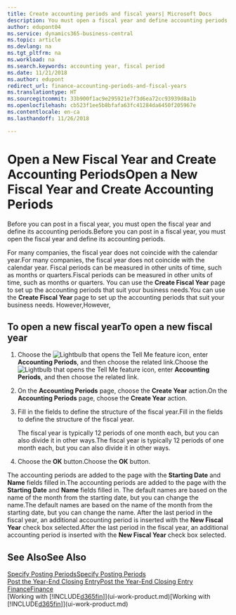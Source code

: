 ```yaml
---
title: Create accounting periods and fiscal years| Microsoft Docs
description: You must open a fiscal year and define accounting periods, before you can post in a fiscal year.
author: edupont04
ms.service: dynamics365-business-central
ms.topic: article
ms.devlang: na
ms.tgt_pltfrm: na
ms.workload: na
ms.search.keywords: accounting year, fiscal period
ms.date: 11/21/2018
ms.author: edupont
redirect_url: finance-accounting-periods-and-fiscal-years
ms.translationtype: HT
ms.sourcegitcommit: 33b900f1ac9e295921e7f3d6ea72cc93939d8a1b
ms.openlocfilehash: cb523f1ee5b8bfafa63fc41284da6450f205967e
ms.contentlocale: en-ca
ms.lasthandoff: 11/26/2018

---
```

# <a name="open-a-new-fiscal-year-and-create-accounting-periods"></a><span data-ttu-id="ef37b-103">Open a New Fiscal Year and Create Accounting Periods</span><span class="sxs-lookup"><span data-stu-id="ef37b-103">Open a New Fiscal Year and Create Accounting Periods</span></span>
<span data-ttu-id="ef37b-104">Before you can post in a fiscal year, you must open the fiscal year and define its accounting periods.</span><span class="sxs-lookup"><span data-stu-id="ef37b-104">Before you can post in a fiscal year, you must open the fiscal year and define its accounting periods.</span></span>  

<span data-ttu-id="ef37b-105">For many companies, the fiscal year does not coincide with the calendar year.</span><span class="sxs-lookup"><span data-stu-id="ef37b-105">For many companies, the fiscal year does not coincide with the calendar year.</span></span> <span data-ttu-id="ef37b-106">Fiscal periods can be measured in other units of time, such as months or quarters.</span><span class="sxs-lookup"><span data-stu-id="ef37b-106">Fiscal periods can be measured in other units of time, such as months or quarters.</span></span> <span data-ttu-id="ef37b-107">You can use the **Create Fiscal Year** page to set up the accounting periods that suit your business needs.</span><span class="sxs-lookup"><span data-stu-id="ef37b-107">You can use the **Create Fiscal Year** page to set up the accounting periods that suit your business needs.</span></span> <span data-ttu-id="ef37b-108">However,</span><span class="sxs-lookup"><span data-stu-id="ef37b-108">However,</span></span>   

## <a name="to-open-a-new-fiscal-year"></a><span data-ttu-id="ef37b-109">To open a new fiscal year</span><span class="sxs-lookup"><span data-stu-id="ef37b-109">To open a new fiscal year</span></span>
1. <span data-ttu-id="ef37b-110">Choose the ![Lightbulb that opens the Tell Me feature](media/ui-search/search_small.png "Tell me what you want to do") icon, enter **Accounting Periods**, and then choose the related link.</span><span class="sxs-lookup"><span data-stu-id="ef37b-110">Choose the ![Lightbulb that opens the Tell Me feature](media/ui-search/search_small.png "Tell me what you want to do") icon, enter **Accounting Periods**, and then choose the related link.</span></span>
2. <span data-ttu-id="ef37b-111">On the **Accounting Periods** page, choose the **Create Year** action.</span><span class="sxs-lookup"><span data-stu-id="ef37b-111">On the **Accounting Periods** page, choose the **Create Year** action.</span></span>
3. <span data-ttu-id="ef37b-112">Fill in the fields to define the structure of the fiscal year.</span><span class="sxs-lookup"><span data-stu-id="ef37b-112">Fill in the fields to define the structure of the fiscal year.</span></span>

    <span data-ttu-id="ef37b-113">The fiscal year is typically 12 periods of one month each, but you can also divide it in other ways.</span><span class="sxs-lookup"><span data-stu-id="ef37b-113">The fiscal year is typically 12 periods of one month each, but you can also divide it in other ways.</span></span>
4. <span data-ttu-id="ef37b-114">Choose the **OK** button.</span><span class="sxs-lookup"><span data-stu-id="ef37b-114">Choose the **OK** button.</span></span>

<span data-ttu-id="ef37b-115">The accounting periods are added to the page with the **Starting Date** and **Name** fields filled in.</span><span class="sxs-lookup"><span data-stu-id="ef37b-115">The accounting periods are added to the page with the **Starting Date** and **Name** fields filled in.</span></span> <span data-ttu-id="ef37b-116">The default names are based on the name of the month from the starting date, but you can change the name.</span><span class="sxs-lookup"><span data-stu-id="ef37b-116">The default names are based on the name of the month from the starting date, but you can change the name.</span></span> <span data-ttu-id="ef37b-117">After the last period in the fiscal year, an additional accounting period is inserted with the **New Fiscal Year** check box selected.</span><span class="sxs-lookup"><span data-stu-id="ef37b-117">After the last period in the fiscal year, an additional accounting period is inserted with the **New Fiscal Year** check box selected.</span></span>  


## <a name="see-also"></a><span data-ttu-id="ef37b-118">See Also</span><span class="sxs-lookup"><span data-stu-id="ef37b-118">See Also</span></span>
[<span data-ttu-id="ef37b-119">Specify Posting Periods</span><span class="sxs-lookup"><span data-stu-id="ef37b-119">Specify Posting Periods</span></span>](finance-how-specify-posting-periods.md)  
[<span data-ttu-id="ef37b-120">Post the Year-End Closing Entry</span><span class="sxs-lookup"><span data-stu-id="ef37b-120">Post the Year-End Closing Entry</span></span>](year-how-post-year-end-close-entry.md)  
[<span data-ttu-id="ef37b-121">Finance</span><span class="sxs-lookup"><span data-stu-id="ef37b-121">Finance</span></span>](finance.md)  
<span data-ttu-id="ef37b-122">[Working with [!INCLUDE[d365fin](includes/d365fin_md.md)]](ui-work-product.md)</span><span class="sxs-lookup"><span data-stu-id="ef37b-122">[Working with [!INCLUDE[d365fin](includes/d365fin_md.md)]](ui-work-product.md)</span></span>

